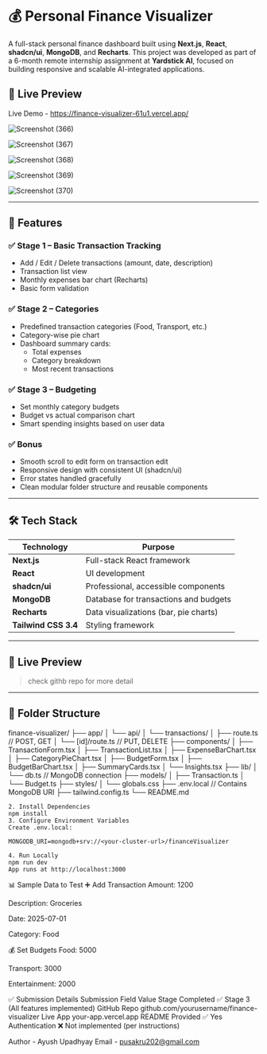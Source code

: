 # 💰 Personal Finance Visualizer

A full-stack personal finance dashboard built using **Next.js**, **React**, **shadcn/ui**, **MongoDB**, and **Recharts**. This project was developed as part of a 6-month remote internship assignment at **Yardstick AI**, focused on building responsive and scalable AI-integrated applications.
## 🚀 Live Preview
Live Demo -  https://finance-visualizer-61u1.vercel.app/ 




![Screenshot (366)](https://github.com/user-attachments/assets/d3bb7460-155f-435d-af4e-8529a8c4805f)


![Screenshot (367)](https://github.com/user-attachments/assets/d623a923-9447-45d8-a3a4-19b17c97d04d)

![Screenshot (368)](https://github.com/user-attachments/assets/2fe47781-1978-440a-a59b-631548ac704b)


![Screenshot (369)](https://github.com/user-attachments/assets/72bfe25b-000a-4383-a106-35212369a03c)



![Screenshot (370)](https://github.com/user-attachments/assets/4af6c8a0-5127-4c2d-a76b-34a2dcf19687)




---

## 📌 Features

### ✅ Stage 1 – Basic Transaction Tracking
- Add / Edit / Delete transactions (amount, date, description)
- Transaction list view
- Monthly expenses bar chart (Recharts)
- Basic form validation

### ✅ Stage 2 – Categories
- Predefined transaction categories (Food, Transport, etc.)
- Category-wise pie chart
- Dashboard summary cards:
  - Total expenses
  - Category breakdown
  - Most recent transactions

### ✅ Stage 3 – Budgeting
- Set monthly category budgets
- Budget vs actual comparison chart
- Smart spending insights based on user data

### ✅ Bonus
- Smooth scroll to edit form on transaction edit
- Responsive design with consistent UI (shadcn/ui)
- Error states handled gracefully
- Clean modular folder structure and reusable components

---

## 🛠️ Tech Stack

| Technology   | Purpose                               |
|--------------|----------------------------------------|
| **Next.js**  | Full-stack React framework             |
| **React**    | UI development                         |
| **shadcn/ui**| Professional, accessible components    |
| **MongoDB**  | Database for transactions and budgets  |
| **Recharts** | Data visualizations (bar, pie charts)  |
| **Tailwind CSS 3.4** | Styling framework               |

---

## 🚀 Live Preview

>check githb repo for more detail 
---

## 📂 Folder Structure

finance-visualizer/
├── app/
│ └── api/
│ └── transactions/
│ ├── route.ts // POST, GET
│ └── [id]/route.ts // PUT, DELETE
├── components/
│ ├── TransactionForm.tsx
│ ├── TransactionList.tsx
│ ├── ExpenseBarChart.tsx
│ ├── CategoryPieChart.tsx
│ ├── BudgetForm.tsx
│ ├── BudgetBarChart.tsx
│ ├── SummaryCards.tsx
│ └── Insights.tsx
├── lib/
│ └── db.ts // MongoDB connection
├── models/
│ ├── Transaction.ts
│ └── Budget.ts
├── styles/
│ └── globals.css
├── .env.local // Contains MongoDB URI
├── tailwind.config.ts
└── README.md

```
2. Install Dependencies
npm install
3. Configure Environment Variables
Create .env.local:

MONGODB_URI=mongodb+srv://<your-cluster-url>/financeVisualizer

4. Run Locally
npm run dev
App runs at http://localhost:3000

```



📊 Sample Data to Test
➕ Add Transaction
Amount: 1200

Description: Groceries

Date: 2025-07-01

Category: Food

💰 Set Budgets
Food: 5000

Transport: 3000

Entertainment: 2000

✅ Submission Details
Submission Field	Value
Stage Completed	✅ Stage 3 (All features implemented)
GitHub Repo	github.com/yourusername/finance-visualizer
Live App	your-app.vercel.app
README Provided	✅ Yes
Authentication	❌ Not implemented (per instructions)


Author - Ayush Upadhyay
Email - pusakru202@gmail.com


